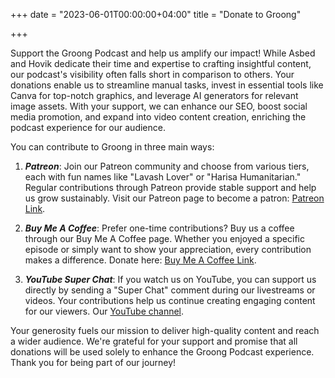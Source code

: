 +++
date = "2023-06-01T00:00:00+04:00"
title = "Donate to Groong"

+++

Support the Groong Podcast and help us amplify our impact! While Asbed and Hovik dedicate their time and expertise to crafting insightful content, our podcast's visibility often falls short in comparison to others. Your donations enable us to streamline manual tasks, invest in essential tools like Canva for top-notch graphics, and leverage AI generators for relevant image assets. With your support, we can enhance our SEO, boost social media promotion, and expand into video content creation, enriching the podcast experience for our audience.

You can contribute to Groong in three main ways:

1. ***Patreon***: Join our Patreon community and choose from various tiers, each with fun names like "Lavash Lover" or "Harisa Humanitarian." Regular contributions through Patreon provide stable support and help us grow sustainably. Visit our Patreon page to become a patron: [Patreon Link](https://www.patreon.com/groong/).

2. ***Buy Me A Coffee***: Prefer one-time contributions? Buy us a coffee through our Buy Me A Coffee page. Whether you enjoyed a specific episode or simply want to show your appreciation, every contribution makes a difference. Donate here: [Buy Me A Coffee Link](https://www.buymeacoffee.com/groong).

3. ***YouTube Super Chat***: If you watch us on YouTube, you can support us directly by sending a "Super Chat" comment during our livestreams or videos. Your contributions help us continue creating engaging content for our viewers. Our [YouTube channel](https://youtube.com/c/groong).

Your generosity fuels our mission to deliver high-quality content and reach a wider audience. We're grateful for your support and promise that all donations will be used solely to enhance the Groong Podcast experience. Thank you for being part of our journey!

